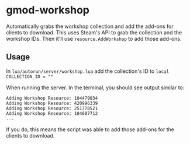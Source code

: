 # gmod-workshop
Automatically grabs the workshop collection and add the add-ons for clients to download. This uses Steam's API to grab the collection and the workshop IDs. Then it'll use `resource.AddWorkshop` to add those add-ons.

## Usage
In `lua/autorun/server/workshop.lua` add the collection's ID to `local COLLECTION_ID = ""`

When running the server. In the terminal, you should see output similar to:
```
Adding Workshop Resource: 104479034
Adding Workshop Resource: 420996339
Adding Workshop Resource: 251778521
Adding Workshop Resource: 104607712
...
```
If you do, this means the script was able to add those add-ons for the clients to download.
